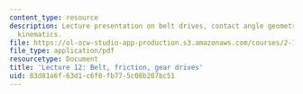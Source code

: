 ```yaml
---
content_type: resource
description: Lecture presentation on belt drives, contact angle geometry, and drive
  kinematics.
file: https://ol-ocw-studio-app-production.s3.amazonaws.com/courses/2-72-elements-of-mechanical-design-spring-2009/83d81a6f63d1c6f0fb775c08b207bc51_MIT2_72s09_lec12.pdf
file_type: application/pdf
resourcetype: Document
title: 'Lecture 12: Belt, friction, gear drives'
uid: 83d81a6f-63d1-c6f0-fb77-5c08b207bc51
---
```

